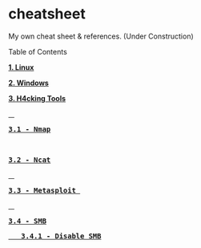 # cheatsheet
My own cheat sheet & references. (Under Construction)

Table of Contents

<html>
<b><a href="LINUX">1.  Linux</b><p>
<b>2.  Windows</b><p>
<b>3. H4cking Tools</b><p>
&nbsp&nbsp&nbsp<b><pre><a href="NMAP">3.1 - Nmap</a></pre></b>
&nbsp&nbsp&nbsp<b><pre><a href="NCAT">3.2 - Ncat</pre></b>
&nbsp&nbsp&nbsp<b><pre><a href="MSF">3.3 - Metasploit </b></pre>
&nbsp&nbsp&nbsp<b><pre><a href="SMB">3.4 - SMB</b></pre>
 <b><pre><a href="DISABLE_SMB_WIN">&nbsp&nbsp&nbsp3.4.1 - Disable SMB</b></pre>
</html>
